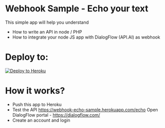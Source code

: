 # Webhook Sample - Echo your text

This simple app will help you understand
- How to write an API in node / PHP
- How to integrate your node JS app with DialogFlow (API.AI) as webhook

# Deploy to:
[![Deploy to Heroku](https://www.herokucdn.com/deploy/button.svg)](https://heroku.com/deploy)

# How it works?
- Push this app to Heroku
- Test the API https://webhook-echo-sample.herokuapp.com/echo
Open DialogFlow portal - https://dialogflow.com/
- Create an account and login

